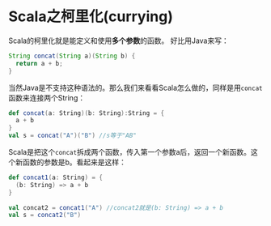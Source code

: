 # Scala之柯里化(currying)

Scala的柯里化就是能定义和使用**多个参数**的函数。
好比用Java来写：
```java
String concat(String a)(String b) {
  return a + b;  
}
```
当然Java是不支持这种语法的。那么我们来看看Scala怎么做的，同样是用`concat`函数来连接两个String：
```scala
def concat(a: String)(b: String):String = {
  a + b
}
val s = concat("A")("B") //s等于"AB"
```
Scala是把这个`concat`拆成两个函数，传入第一个参数a后，返回一个新函数。这个新函数的参数是b。看起来是这样：
```scala
def concat1(a: String) = {
  (b: String) => a + b
}
  
val concat2 = concat1("A") //concat2就是(b: String) => a + b
val s = concat2("B")
```
